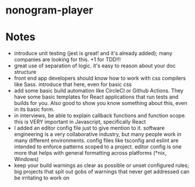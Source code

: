 # nonogram-player

# Notes
- introduce unit testing (jest is great! and it's already added); many companies are looking for this. +1 for TDD!!!
- great use of separation of logic. it's easy to reason about your doc structure
- front end app developers should know how to work with css compilers like Sass. introduce that here, even for basic css
- add some basic build automation like CircleCI or Github Actions. They have some basic templates for React applications that run tests and builds for you. Also good to show you know something about this, even in its basic form.
- in interviews, be able to explain callback functions and function scope. this is VERY important in Javascript, specifically React
- I added an editor config file just to give mention to it. software engineering is a very collaborative industry, but many people work in many different environments. config files like tsconfig and eslint are intended to enforce patterns scoped to a project. editor config is one more that helps with general formatting across platforms (*nix, Windows)
- keep your build warnings as clear as possible or unset configured rules; big projects that spit out gobs of warnings that never get addressed can be irritating to work on